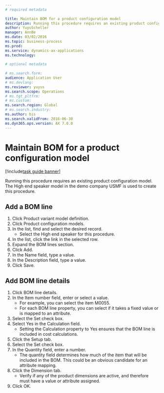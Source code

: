 ```yaml
--- 
# required metadata 
 
title: Maintain BOM for a product configuration model
description: Running this procedure requires an existing product configuration model. 
author: YuyuScheller
manager: AnnBe 
ms.date: 03/02/2016
ms.topic: business-process 
ms.prod:  
ms.service: dynamics-ax-applications 
ms.technology:  
 
# optional metadata 
 
# ms.search.form:   
audience: Application User 
# ms.devlang:  
ms.reviewer: yuyus
ms.search.scope: Operations 
# ms.tgt_pltfrm:  
# ms.custom:  
ms.search.region: Global
# ms.search.industry: 
ms.author: bis
ms.search.validFrom: 2016-06-30 
ms.dyn365.ops.version: AX 7.0.0 
---
```

# Maintain BOM for a product configuration model

[!include[task guide banner](../../includes/task-guide-banner.md)]

Running this procedure requires an existing product configuration model. The High end speaker model in the demo company USMF is used to create this procedure.


## Add a BOM line
1. Click Product variant model definition.
2. Click Product configuration models.
3. In the list, find and select the desired record.
    * Select the High end speaker for this procedure.  
4. In the list, click the link in the selected row.
5. Expand the BOM lines section.
6. Click Add.
7. In the Name field, type a value.
8. In the Description field, type a value.
9. Click Save.

## Add BOM line details
1. Click BOM line details.
2. In the Item number field, enter or select a value.
    * For example, you can select the item M0055.  
    * For each BOM line property, you can select if it takes a fixed value or is mapped to an attribute.  
3. Select the Set check box.
4. Select Yes in the Calculation field.
    * Setting the Calculation property to Yes ensures that the BOM line is included in cost calculations.  
5. Click the Setup tab.
6. Select the Set check box.
7. In the Quantity field, enter a number.
    * The quantity field determines how much of the item that will be included in the BOM. This could be an obvious candidate for an attribute mapping.  
8. Click the Dimension tab.
    * Verify if any of the product dimensions are active,  and therefore must have a value or attribute assigned.  
9. Click OK.

